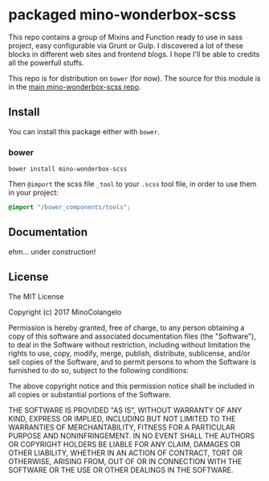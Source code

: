 # packaged mino-wonderbox-scss

This repo contains a group of Mixins and Function ready to use in sass project, easy
configurable via Grunt or Gulp.
I discovered a lot of these blocks in different web sites and frontend blogs. I hope I'll be able
to credits all the powerfull stuffs.

This repo is for distribution on `bower` (for now). The source for this module is in the
[main mino-wonderbox-scss repo](https://github.com/MinoColangelo/mino-wonderbox-scss.git).

## Install

You can install this package either with `bower`.

### bower

```shell
bower install mino-wonderbox-scss
```

Then `@import` the scss file `_tool` to your `.scss` tool file, in order to use them in your project:

```scss
@import "/bower_components/tools";
```

## Documentation

ehm... under construction!

## License

The MIT License

Copyright (c) 2017 MinoColangelo

Permission is hereby granted, free of charge, to any person obtaining a copy
of this software and associated documentation files (the "Software"), to deal
in the Software without restriction, including without limitation the rights
to use, copy, modify, merge, publish, distribute, sublicense, and/or sell
copies of the Software, and to permit persons to whom the Software is
furnished to do so, subject to the following conditions:

The above copyright notice and this permission notice shall be included in
all copies or substantial portions of the Software.

THE SOFTWARE IS PROVIDED "AS IS", WITHOUT WARRANTY OF ANY KIND, EXPRESS OR
IMPLIED, INCLUDING BUT NOT LIMITED TO THE WARRANTIES OF MERCHANTABILITY,
FITNESS FOR A PARTICULAR PURPOSE AND NONINFRINGEMENT. IN NO EVENT SHALL THE
AUTHORS OR COPYRIGHT HOLDERS BE LIABLE FOR ANY CLAIM, DAMAGES OR OTHER
LIABILITY, WHETHER IN AN ACTION OF CONTRACT, TORT OR OTHERWISE, ARISING FROM,
OUT OF OR IN CONNECTION WITH THE SOFTWARE OR THE USE OR OTHER DEALINGS IN
THE SOFTWARE.

